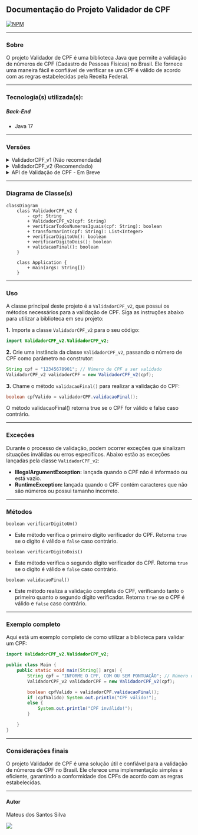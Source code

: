 ## Documentação do Projeto Validador de CPF

[![NPM](https://img.shields.io/npm/l/react)](https://github.com/CodeByTeusSilva/ValidadorCPF/blob/main/LICENSE)

---

### Sobre

O projeto Validador de CPF é uma biblioteca Java que permite a validação de números de CPF (Cadastro de Pessoas Físicas) no Brasil. Ele fornece uma maneira fácil e confiável de verificar se um CPF é válido de acordo com as regras estabelecidas pela Receita Federal.

---

### Tecnologia(s) utilizada(s):
##### Back-End
- Java 17

---

### Versões
<details>
<summary>ValidadorCPF_v1 (Não recomendada)</summary>

        - ➡️ ValidadorCPF_v1
                - 🔸 A versão 1 do Validador de CPF é considerada precária e não deve ser utilizada. 
                O código dessa versão apresenta problemas de legibilidade, manutenção e eficiência. 
                Além disso, não possui tratamento adequado para exceções e pode gerar resultados 
                inconsistentes. 

                Recomendamos que você evite utilizar essa versão e opte pela versão 2, 
                que traz melhorias significativas.
</details>
<details>
<summary>ValidadorCPF_v2 (Recomendado) </summary>

        - ➡️ ValidadorCPF_v2
                - 🔸 A versão 2 do Validador de CPF representa uma melhoria significativa em relação 
                à versão anterior. O código foi reescrito com foco na clareza, organização e eficiência. 
                Ele utiliza boas práticas de programação, possui tratamento adequado de exceções e 
                implementa algoritmos otimizados para validar os dígitos verificadores do CPF.

                Ao utilizar a versão 2, você pode esperar um código mais limpo, legível e de fácil 
                manutenção. Além disso, essa versão foi aprimorada para oferecer maior precisão e 
                confiabilidade na validação de CPFs.

                Recomendamos o uso da versão 2 do Validador de CPF em seus projetos, aproveitando 
                as melhorias introduzidas para obter resultados mais consistentes e confiáveis na 
                validação de CPFs.
</details>
<details>
<summary>API de Validação de CPF - Em Breve </summary>

        - ➡️ Em Breve...
</details>

---

### Diagrama de Classe(s)

```mermaid
classDiagram
    class ValidadorCPF_v2 {
        - cpf: String
        + ValidadorCPF_v2(cpf: String)
        + verificarTodosNumerosIguais(cpf: String): boolean
        + transformarInt(cpf: String): List<Integer>
        + verificarDigitoUm(): boolean
        + verificarDigitoDois(): boolean
        + validacaoFinal(): boolean
    }

    class Application {
        + main(args: String[])
    }
```

---

### Uso

A classe principal deste projeto é a `ValidadorCPF_v2`, que possui os métodos necessários para a validação de CPF. Siga as instruções abaixo para utilizar a biblioteca em seu projeto:

**1.** Importe a classe `ValidadorCPF_v2` para o seu código:
~~~Java
import ValidadorCPF_v2.ValidadorCPF_v2;
~~~

**2.** Crie uma instância da classe `ValidadorCPF_v2`, passando o número de CPF como parâmetro no construtor:
~~~Java
String cpf = "12345678901"; // Número de CPF a ser validado
ValidadorCPF_v2 validadorCPF = new ValidadorCPF_v2(cpf);
~~~

**3.** Chame o método `validacaoFinal()` para realizar a validação do CPF:
~~~Java
boolean cpfValido = validadorCPF.validacaoFinal();
~~~
O método validacaoFinal() retorna true se o CPF for válido e false caso contrário.

---

### Exceções

Durante o processo de validação, podem ocorrer exceções que sinalizam situações inválidas ou erros específicos. Abaixo estão as exceções lançadas pela classe `ValidadorCPF_v2`:

- **IllegalArgumentException:** lançada quando o CPF não é informado ou está vazio.
- **RuntimeException:** lançada quando o CPF contém caracteres que não são números ou possui tamanho incorreto.

---

### Métodos

`boolean verificarDigitoUm()`
- Este método verifica o primeiro dígito verificador do CPF. Retorna `true` se o dígito é válido e `false` caso contrário.

`boolean verificarDigitoDois()`
- Este método verifica o segundo dígito verificador do CPF. Retorna `true` se o dígito é válido e `false` caso contrário.

`boolean validacaoFinal()`
- Este método realiza a validação completa do CPF, verificando tanto o primeiro quanto o segundo dígito verificador. Retorna `true` se o CPF é válido e `false` caso contrário.

---

### Exemplo completo

Aqui está um exemplo completo de como utilizar a biblioteca para validar um CPF:
~~~Java
import ValidadorCPF_v2.ValidadorCPF_v2;

public class Main {
    public static void main(String[] args) {
        String cpf = "INFORME O CPF, COM OU SEM PONTUAÇÃO"; // Número de CPF a ser validado
        ValidadorCPF_v2 validadorCPF = new ValidadorCPF_v2(cpf);

        boolean cpfValido = validadorCPF.validacaoFinal();
        if (cpfValido) System.out.println("CPF válido!");
        else {
            System.out.println("CPF inválido!");
        }

    }
}
~~~

---

### Considerações finais
O projeto Validador de CPF é uma solução útil e confiável para a validação de números de CPF no Brasil. Ele oferece uma implementação simples e eficiente, garantindo a conformidade dos CPFs de acordo com as regras estabelecidas.

---

#### Autor

Mateus dos Santos Silva
<div>  
<a href="https://www.linkedin.com/in/dev-mateussilva/" target="_blank"><img src="https://img.shields.io/badge/-LinkedIn-%230077B5?style=for-the-badge&logo=linkedin&logoColor=white"</a>
</div> 
